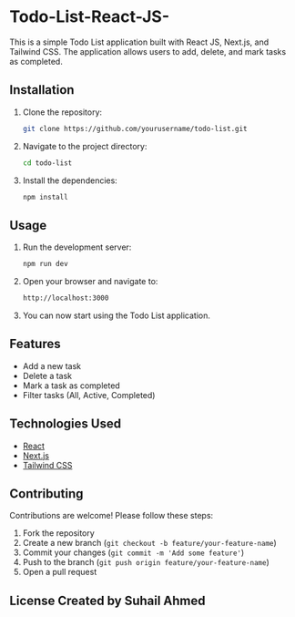 # Todo-List-React-JS-
This is a simple Todo List application built with React JS, Next.js, and Tailwind CSS. The application allows users to add, delete, and mark tasks as completed.


## Installation

1. Clone the repository:

    ```bash
    git clone https://github.com/yourusername/todo-list.git
    ```

2. Navigate to the project directory:

    ```bash
    cd todo-list
    ```

3. Install the dependencies:

    ```bash
    npm install
    ```

## Usage

1. Run the development server:

    ```bash
    npm run dev
    ```

2. Open your browser and navigate to:

    ```bash
    http://localhost:3000
    ```

3. You can now start using the Todo List application.

## Features

- Add a new task
- Delete a task
- Mark a task as completed
- Filter tasks (All, Active, Completed)

## Technologies Used

- [React](https://reactjs.org/)
- [Next.js](https://nextjs.org/)
- [Tailwind CSS](https://tailwindcss.com/)

## Contributing

Contributions are welcome! Please follow these steps:

1. Fork the repository
2. Create a new branch (`git checkout -b feature/your-feature-name`)
3. Commit your changes (`git commit -m 'Add some feature'`)
4. Push to the branch (`git push origin feature/your-feature-name`)
5. Open a pull request

## License Created by Suhail Ahmed
